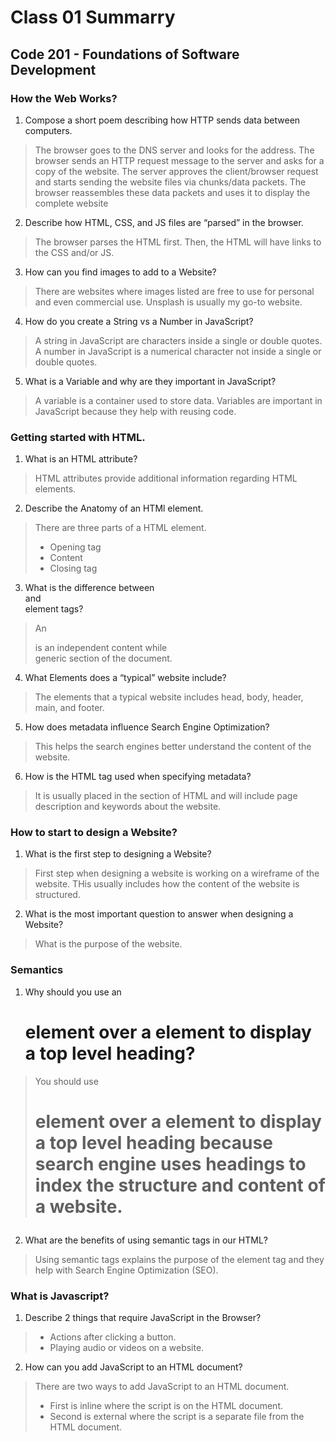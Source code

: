# Class 01 Summarry
## Code 201 - Foundations of Software Development

### How the Web Works?
1. Compose a short poem describing how HTTP sends data between computers.
  > The browser goes to the DNS server and looks for the address.
  > The browser sends an HTTP request message to the server and asks for a copy of the website.
  > The server approves the client/browser request and starts sending the website files via chunks/data packets.
  > The browser reassembles these data packets and uses it to display the complete website
2. Describe how HTML, CSS, and JS files are “parsed” in the browser.
  > The browser parses the HTML first. Then, the HTML will have links to the CSS and/or JS.
3. How can you find images to add to a Website?
  > There are websites where images listed are free to use for personal and even commercial use. Unsplash is usually my go-to website.
4. How do you create a String vs a Number in JavaScript?
  > A string in JavaScript are characters inside a single or double quotes. A number in JavaScript is a numerical character not inside a single or double quotes.
5. What is a Variable and why are they important in JavaScript?
  > A variable is a container used to store data. Variables are important in JavaScript because they help with reusing code.   

### Getting started with HTML.
1. What is an HTML attribute?
  > HTML attributes provide additional information regarding HTML elements.
2. Describe the Anatomy of an HTMl element.
  >  There are three parts of a HTML element.
  > * Opening tag
  > * Content
  > * Closing tag
3. What is the difference between <article> and <section> element tags?
  > An <article> is an independent content while <section> generic section of the document.
4. What Elements does a “typical” website include?
  > The elements that a typical website includes head, body, header, main, and footer.
5. How does metadata influence Search Engine Optimization?
  > This helps the search engines better understand the content of the website.
6. How is the <meta> HTML tag used when specifying metadata?
  > It is usually placed in the <head> section of HTML and will include page description and keywords about the website.

### How to start to design a Website?
1. What is the first step to designing a Website?
  > First step when designing a website is working on a wireframe of the website. THis usually includes how the content of the website is structured.
2. What is the most important question to answer when designing a Website?
  > What is the purpose of the website.

### Semantics
1. Why should you use an <h1> element over a <span> element to display a top level heading?
  > You should use <h1> element over a <span> element to display a top level heading because search engine uses headings to index the structure and content of a website.
2. What are the benefits of using semantic tags in our HTML?
  > Using semantic tags explains the purpose of the element tag and they help with Search Engine Optimization (SEO).

### What is Javascript?
1. Describe 2 things that require JavaScript in the Browser?
  > * Actions after clicking a button.
  > * Playing audio or videos on a website.
2. How can you add JavaScript to an HTML document?
  > There are two ways to add JavaScript to an HTML document. 
  > * First is inline where the script is on the HTML document. 
  > * Second is external where the script is a separate file from the HTML document.
